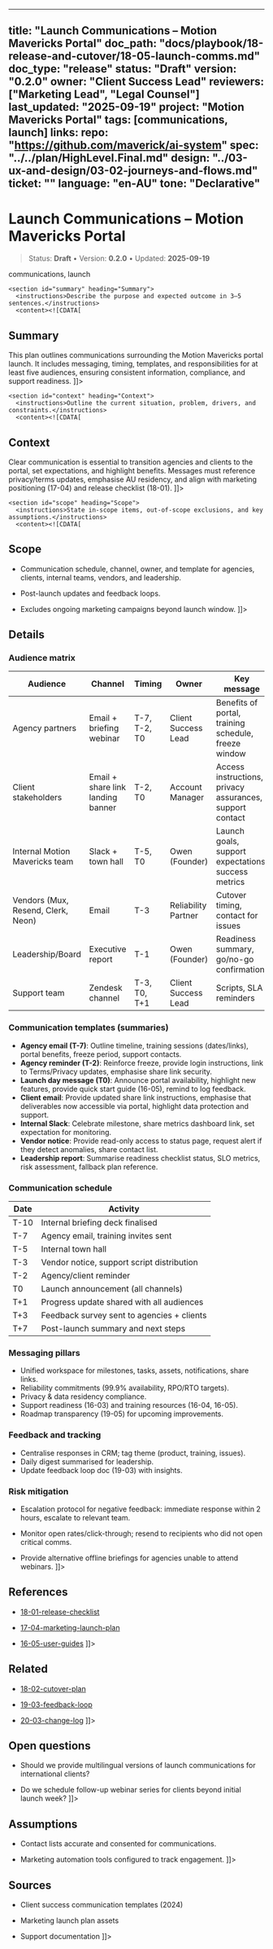 <!-- ai:managed start file="docs/playbook/18-release-and-cutover/18-05-launch-comms.md" responsibility="docs" strategy="replace" -->
---
title: "Launch Communications – Motion Mavericks Portal"
doc_path: "docs/playbook/18-release-and-cutover/18-05-launch-comms.md"
doc_type: "release"
status: "Draft"
version: "0.2.0"
owner: "Client Success Lead"
reviewers: ["Marketing Lead", "Legal Counsel"]
last_updated: "2025-09-19"
project: "Motion Mavericks Portal"
tags: [communications, launch]
links:
  repo: "https://github.com/maverick/ai-system"
  spec: "../../plan/HighLevel.Final.md"
  design: "../03-ux-and-design/03-02-journeys-and-flows.md"
  ticket: "<PLACEHOLDER>"
language: "en-AU"
tone: "Declarative"
---

# Launch Communications – Motion Mavericks Portal

> Status: **Draft** • Version: **0.2.0** • Updated: **2025-09-19**

<doc xmlns="urn:docs:universal"
     type="release"
     path="docs/playbook/18-release-and-cutover/18-05-launch-comms.md"
     version="0.2.0"
     status="Draft"
     owner="Client Success Lead">

  <meta>
    <link rel="repo" href="https://github.com/maverick/ai-system"/>
    <link rel="spec" href="../../plan/HighLevel.Final.md"/>
    <link rel="design" href="../03-ux-and-design/03-02-journeys-and-flows.md"/>
    <tags>communications, launch</tags>
  </meta>

  <sections>

    <section id="summary" heading="Summary">
      <instructions>Describe the purpose and expected outcome in 3–5 sentences.</instructions>
      <content><![CDATA[
## Summary
This plan outlines communications surrounding the Motion Mavericks portal launch. It includes messaging, timing, templates, and responsibilities for at least five audiences, ensuring consistent information, compliance, and support readiness.
]]></content>
    </section>

    <section id="context" heading="Context">
      <instructions>Outline the current situation, problem, drivers, and constraints.</instructions>
      <content><![CDATA[
## Context
Clear communication is essential to transition agencies and clients to the portal, set expectations, and highlight benefits. Messages must reference privacy/terms updates, emphasise AU residency, and align with marketing positioning (17-04) and release checklist (18-01).
]]></content>
    </section>

    <section id="scope" heading="Scope">
      <instructions>State in-scope items, out-of-scope exclusions, and key assumptions.</instructions>
      <content><![CDATA[
## Scope
- Communication schedule, channel, owner, and template for agencies, clients, internal teams, vendors, and leadership.
- Post-launch updates and feedback loops.
- Excludes ongoing marketing campaigns beyond launch window.
]]></content>
    </section>

    <section id="details" heading="Details">
      <content><![CDATA[
## Details

### Audience matrix
| Audience | Channel | Timing | Owner | Key message |
|----------|---------|--------|-------|-------------|
| Agency partners | Email + briefing webinar | T-7, T-2, T0 | Client Success Lead | Benefits of portal, training schedule, freeze window |
| Client stakeholders | Email + share link landing banner | T-2, T0 | Account Manager | Access instructions, privacy assurances, support contact |
| Internal Motion Mavericks team | Slack + town hall | T-5, T0 | Owen (Founder) | Launch goals, support expectations, success metrics |
| Vendors (Mux, Resend, Clerk, Neon) | Email | T-3 | Reliability Partner | Cutover timing, contact for issues |
| Leadership/Board | Executive report | T-1 | Owen (Founder) | Readiness summary, go/no-go confirmation |
| Support team | Zendesk channel | T-3, T0, T+1 | Client Success Lead | Scripts, SLA reminders |

### Communication templates (summaries)
- **Agency email (T-7)**: Outline timeline, training sessions (dates/links), portal benefits, freeze period, support contacts.
- **Agency reminder (T-2)**: Reinforce freeze, provide login instructions, link to Terms/Privacy updates, emphasise share link security.
- **Launch day message (T0)**: Announce portal availability, highlight new features, provide quick start guide (16-05), remind to log feedback.
- **Client email**: Provide updated share link instructions, emphasise that deliverables now accessible via portal, highlight data protection and support.
- **Internal Slack**: Celebrate milestone, share metrics dashboard link, set expectation for monitoring.
- **Vendor notice**: Provide read-only access to status page, request alert if they detect anomalies, share contact list.
- **Leadership report**: Summarise readiness checklist status, SLO metrics, risk assessment, fallback plan reference.

### Communication schedule
| Date | Activity |
|------|----------|
| T-10 | Internal briefing deck finalised |
| T-7 | Agency email, training invites sent |
| T-5 | Internal town hall |
| T-3 | Vendor notice, support script distribution |
| T-2 | Agency/client reminder |
| T0 | Launch announcement (all channels) |
| T+1 | Progress update shared with all audiences |
| T+3 | Feedback survey sent to agencies + clients |
| T+7 | Post-launch summary and next steps |

### Messaging pillars
- Unified workspace for milestones, tasks, assets, notifications, share links.
- Reliability commitments (99.9% availability, RPO/RTO targets).
- Privacy & data residency compliance.
- Support readiness (16-03) and training resources (16-04, 16-05).
- Roadmap transparency (19-05) for upcoming improvements.

### Feedback and tracking
- Centralise responses in CRM; tag theme (product, training, issues).
- Daily digest summarised for leadership.
- Update feedback loop doc (19-03) with insights.

### Risk mitigation
- Escalation protocol for negative feedback: immediate response within 2 hours, escalate to relevant team.
- Monitor open rates/click-through; resend to recipients who did not open critical comms.
- Provide alternative offline briefings for agencies unable to attend webinars.
]]></content>
    </section>

    <section id="references" heading="References">
      <content><![CDATA[
## References
- [18-01-release-checklist](18-01-release-checklist.md)
- [17-04-marketing-launch-plan](../17-go-to-market-and-legal/17-04-marketing-launch-plan.md)
- [16-05-user-guides](../16-documentation-and-training/16-05-user-guides.md)
]]></content>
    </section>

    <section id="related" heading="Related">
      <content><![CDATA[
## Related
- [18-02-cutover-plan](18-02-cutover-plan.md)
- [19-03-feedback-loop](../19-post-launch/19-03-feedback-loop.md)
- [20-03-change-log](../20-archive-and-postmortems/20-03-change-log.md)
]]></content>
    </section>

    <section id="open_questions" heading="Open questions">
      <content><![CDATA[
## Open questions
- Should we provide multilingual versions of launch communications for international clients?
- Do we schedule follow-up webinar series for clients beyond initial launch week?
]]></content>
    </section>

    <section id="assumptions" heading="Assumptions">
      <content><![CDATA[
## Assumptions
- Contact lists accurate and consented for communications.
- Marketing automation tools configured to track engagement.
]]></content>
    </section>

    <section id="sources" heading="Sources">
      <content><![CDATA[
## Sources
- Client success communication templates (2024)
- Marketing launch plan assets
- Support documentation
]]></content>
    </section>

  </sections>
</doc>
<!-- ai:managed end -->
